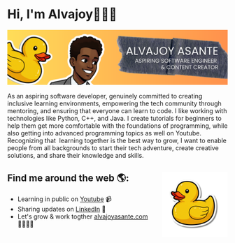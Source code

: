 # Hi, I'm Alvajoy👋🏿🦆

<img src="https://github.com/AlvajoyAsante/AlvajoyAsante/blob/main/images/banner.png" alt="Banner that says Alvajoy Asante - software engineer and content creator alongside a cartoon illustration of Alvajoy and a huge rubber ducky by his side.">

As an aspiring software developer, genuinely committed to creating inclusive learning environments, empowering the tech community through mentoring, and ensuring that everyone can learn to code. I like working with technologies like Python, C++, and Java. I create tutorials for beginners to help them get more comfortable with the foundations of programming, while also getting into advanced programming topics as well on Youtube. Recognizing that  learning together is the best way to grow, I want to enable people from all backgrounds to start their tech adventure, create creative solutions, and share their knowledge and skills.

## Find me around the web 🌎: <a href="https://ko-fi.com/alvajoyasante#"><img align="right" width="150" height="150" src="https://github.com/AlvajoyAsante/AlvajoyAsante/blob/main/images/duck.png"></a>

- Learning in public on <a href="https://www.youtube.com/@alvajoyasante">Youtube</a> 📹 
- Sharing updates on <a href="https://www.linkedin.com/in/alvajoy-asante/">LinkedIn</a> 💼
- Let's grow & work togther <a href="https://www.alvajoyasante.com">alvajoyasante.com</a> 🫱🏿‍🫲🏿
